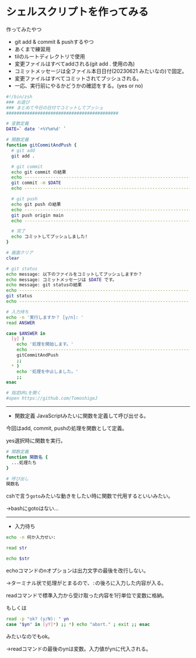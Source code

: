 # シェルスクリプトを作ってみる

作ってみたやつ
- git add & commit & pushするやつ
- あくまで練習用
- tilのルートディレクトリで使用
- 変更ファイルはすべてaddされる(git add . 使用の為)
- コミットメッセージは全ファイル本日日付(20230621 みたいなの)で固定。
- 変更ファイルはすべてコミットされてプッシュされる。
- 一応、実行前にやるかどうかの確認をする。(yes or no)

```bash
#!/bin/zsh
### お遊び
### まとめて今日の日付でコミットしてプッシュ
###########################################

# 変数定義
DATE=` date '+%Y%m%d' `

# 関数定義
function gitCommitAndPush {
  # git add
  git add .

  # git commit
  echo git commit の結果
  echo -----------------------------------------------------------------
  git commit -m $DATE
  echo -----------------------------------------------------------------

  # git push
  echo git push の結果
  echo -----------------------------------------------------------------
  git push origin main
  echo -----------------------------------------------------------------

  # 完了
  echo コミットしてプッシュしました!
}

# 画面クリア
clear

# git status
echo message: 以下のファイルをコミットしてプッシュしますか？
echo message: コミットメッセージは $DATE です。
echo message: git statusの結果
echo -----------------------------------------------------------------
git status
echo -----------------------------------------------------------------

# 入力待ち
echo -n '実行しますか？ [y/n]: '
read ANSWER

case $ANSWER in
  [y] )
    echo '処理を開始します。'
    echo -----------------------------------------------------------------
    gitCommitAndPush
    ;;
  * )
    echo '処理を中止しました。'
    ;;
esac

# 指定URLを開く
#open https://github.com/TomoshigeJ
```

---

- 関数定義
JavaScriptみたいに関数を定義して呼び出せる。

今回はadd, commit, pushの処理を関数として定義。

yes選択時に関数を実行。

```bash
# 関数定義
function 関数名 {
  ...処理たち
}

# 呼び出し
関数名
```

cshで言う`goto`みたいな動きをしたい時に関数で代用するといいみたい。

→bashにgotoはない…

---

- 入力待ち

```bash
echo -n 何か入力せい:

read str

echo $str
```

echoコマンドのnオプションは出力文字の最後を改行しない。

→ターミナル状で処理がとまるので、`:`の後ろに入力した内容が入る。

readコマンドで標準入力から受け取った内容を1行単位で変数に格納。

もしくは
```bash
read -p "ok? (y/N): " yn
case "$yn" in [yY]*) ;; *) echo "abort." ; exit ;; esac
```
みたいなのでもok。

→readコマンドの最後のynは変数。入力値がynに代入される。

